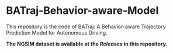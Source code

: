 # BATraj-Behavior-aware-Model
This repository is the code of BATraj: A Behavior-aware Trajectory Prediction Model for Autonomous Driving.

**The NGSIM dataset is available at the _Releases_ in this repository.**

